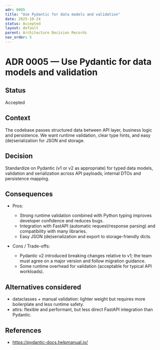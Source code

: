 ```yaml
---
adr: 0005
title: "Use Pydantic for data models and validation"
date: 2025-10-24
status: Accepted
layout: default
parent: Architecture Decision Records
nav_order: 5
---
```


# ADR 0005 — Use Pydantic for data models and validation

## Status

Accepted

## Context

The codebase passes structured data between API layer, business logic and persistence. We want runtime validation, clear type hints, and easy (de)serialization for JSON and storage.

## Decision

Standardize on Pydantic (v1 or v2 as appropriate) for typed data models, validation and serialization across API payloads, internal DTOs and persistence mapping.

## Consequences

- Pros:
  - Strong runtime validation combined with Python typing improves developer confidence and reduces bugs.
  - Integration with FastAPI (automatic request/response parsing) and compatibility with many libraries.
  - Easy JSON (de)serialization and export to storage-friendly dicts.

- Cons / Trade-offs:
  - Pydantic v2 introduced breaking changes relative to v1; the team must agree on a major version and follow migration guidance.
  - Some runtime overhead for validation (acceptable for typical API workloads).

## Alternatives considered

- dataclasses + manual validation: lighter weight but requires more boilerplate and less runtime safety.
- attrs: flexible and performant, but less direct FastAPI integration than Pydantic.

## References

- https://pydantic-docs.helpmanual.io/
